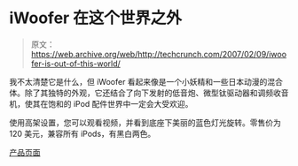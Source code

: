 # iWoofer 在这个世界之外

> 原文：<https://web.archive.org/web/http://techcrunch.com/2007/02/09/iwoofer-is-out-of-this-world/>

我不太清楚它是什么，但 iWoofer 看起来像是一个小妖精和一些日本动漫的混合体。除了其独特的外观，它还结合了向下发射的低音炮、微型钛驱动器和调频收音机，使其在饱和的 iPod 配件世界中一定会大受欢迎。

使用高架设置，您可以观看视频，并看到底座下美丽的蓝色灯光旋转。零售价为 120 美元，兼容所有 iPods，有黑白两色。

[产品页面](https://web.archive.org/web/20150914191935/http://www.raindesigninc.com/iwoofer.html)